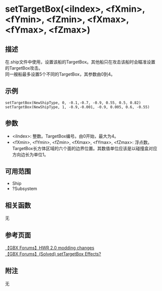 # setTargetBox(&lt;iIndex&gt;, &lt;fXmin&gt;, &lt;fYmin&gt;, &lt;fZmin&gt;, &lt;fXmax&gt;, &lt;fYmax&gt;, &lt;fZmax&gt;) #

## 描述 ##
在.ship文件中使用，设置该船的TargetBox。其他船只在攻击该船时会瞄准设置的TargetBox攻击。</br>
同一艘船最多设置5个不同的TargetBox，其<iIndex>参数由0到4。

## 示例 ##
	setTargetBox(NewShipType, 0, -0.1,-0.7, -0.9, 0.55, 0.5, 0.82)
	setTargetBox(NewShipType, 1, -0.9,-0.001, -0.9, 0.005, 0.6, -0.55)
## 参数 ##
- &lt;iIndex&gt;: 整数。TargetBox编号。由0开始，最大为4。
- &lt;fXmin&gt;, &lt;fYmin&gt;, &lt;fZmin&gt;, &lt;fXmax&gt;, &lt;fYmax&gt;, &lt;fZmax&gt;: 浮点数。TargetBox长方体区域的六个面的边界位置。其数值单位应该是以碰撞盒对应方向边长为单位1。

## 可用范围 ##
- Ship
- ?Subsystem

## 相关函数 ##
无

## 参考页面 ##
[【GBX Forums】HWR 2.0 modding changes](https://forums.gearboxsoftware.com/t/hwr-2-0-modding-changes/1501768/4)</br>
[【GBX Forums】(Solved) setTargetBox Effects?](https://forums.gearboxsoftware.com/t/solved-settargetbox-effects/1550968)

## 附注 ##
无
